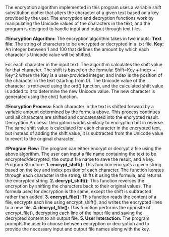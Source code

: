 The encryption algorithm implemented in this program uses a variable shift substitution cipher that alters the character of a given text based on a key provided by the user. The encryption and decryption functions work by manipulating the Unicode values of the characters in the text, and the program is designed to handle input and output through text files.

#**Encryption Algorithm:**
The encryption algorithm takes in two inputs:
**Text file:** The string of characters to be encrypted or decrypted in a .txt file.
**Key:** An integer between 1 and 100 that defines the amount by which each character's Unicode value will be shifted.

For each character in the input text:
The algorithm calculates the shift value for that character. The shift is based on the formula:
Shift=Key + Index + Key^2
where the Key is a user-provided integer, and Index is the position of the character in the text (starting from 0).
The Unicode value of the character is retrieved using the ord() function, and the calculated shift value is added to it to determine the new Unicode value. The new character is generated using the chr() function.

#**Encryption Process:**
Each character in the text is shifted forward by a variable amount determined by the formula above. This process continues until all characters are shifted and concatenated into the encrypted result.
Decryption Process:
Decryption works similarly to encryption but in reverse. The same shift value is calculated for each character in the encrypted text, but instead of adding the shift value, it is subtracted from the Unicode value to revert to the original character.

#**Program Flow:**
The program can either encrypt or decrypt a file using the above algorithm. The user can input a file name containing the text to be encrypted/decrypted, the output file name to save the result, and a key.
Program Structure:
**1. encrypt_shift():**
This function encrypts a given string based on the key and index position of each character.
The function iterates through each character in the string, shifts it using the formula, and returns the encrypted string.
**2. decrypt_shift():**
This function reverses the encryption by shifting the characters back to their original values.
The formula used for decryption is the same, except the shift is subtracted rather than added.
**3. encrypt_file():**
This function reads the content of a file, encrypts each line using encrypt_shift(), and writes the encrypted lines to a new file.
**4. decrypt_file():**
This function performs the opposite of encrypt_file(), decrypting each line of the input file and saving the decrypted content to an output file.
**5. User Interaction:**
The program prompts the user to choose between encryption or decryption and to provide the necessary input and output file names along with the key.


